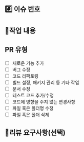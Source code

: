 ## #️⃣ 이슈 번호
<!-- closed #번호 -->


## 📝작업 내용


## PR 유형
- [ ] 새로운 기능 추가
- [ ] 버그 수정
- [ ] 코드 리팩토링
- [ ] 빌드 설정, 패키지 관리 등 기타 작업
- [ ] 문서 수정
- [ ] 테스트 코드 추가/수정
- [ ] 코드에 영향을 주지 않는 변경사항
- [ ] 파일 혹은 폴더명 수정
- [ ] 파일 혹은 폴더 삭제

## 💬리뷰 요구사항(선택)
